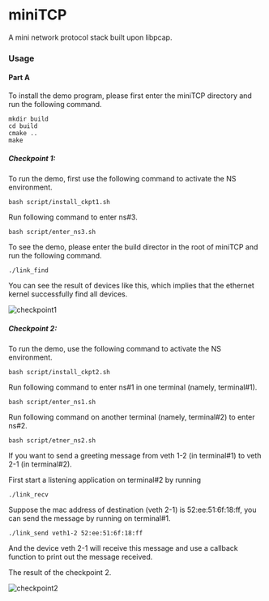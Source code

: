 # miniTCP
A mini network protocol stack built upon libpcap.



### Usage

#### Part A

To install the demo program, please first enter the miniTCP directory and run the following command.

```shell
mkdir build
cd build
cmake ..
make
```

##### Checkpoint 1: 

To run the demo, first use the following command to activate the NS environment.

```shell
bash script/install_ckpt1.sh
```



Run following command to enter ns#3.

```shell
bash script/enter_ns3.sh
```



To see the demo, please enter the build director in the root of miniTCP and run the following command.

```shell
./link_find
```



You can see the result of devices like this, which implies that the ethernet kernel successfully find all devices.

![checkpoint1](/home/cycloidzzz/CodeProject/miniTCP/demo/checkpoint1.jpg)



##### Checkpoint 2:

To run the demo, use the following command to activate the NS environment.

```shell
bash script/install_ckpt2.sh
```

Run following command to enter ns#1 in one terminal (namely, terminal#1).

```shell
bash script/enter_ns1.sh
```

Run following command on another terminal (namely, terminal#2) to enter ns#2.

```shell
bash script/etner_ns2.sh
```



If you want to send a greeting message from veth 1-2 (in terminal#1) to veth 2-1 (in terminal#2).  

First start a listening application on terminal#2 by running

```shell
./link_recv
```



Suppose the mac address of destination (veth 2-1) is 52:ee:51:6f:18:ff, you can send the message by running on terminal#1.

```shell
./link_send veth1-2 52:ee:51:6f:18:ff
```



And the device veth 2-1 will receive this message and use a callback function to print out the message received.

The result of the checkpoint 2.

![checkpoint2](/home/cycloidzzz/CodeProject/miniTCP/demo/checkpoint2.jpg)
